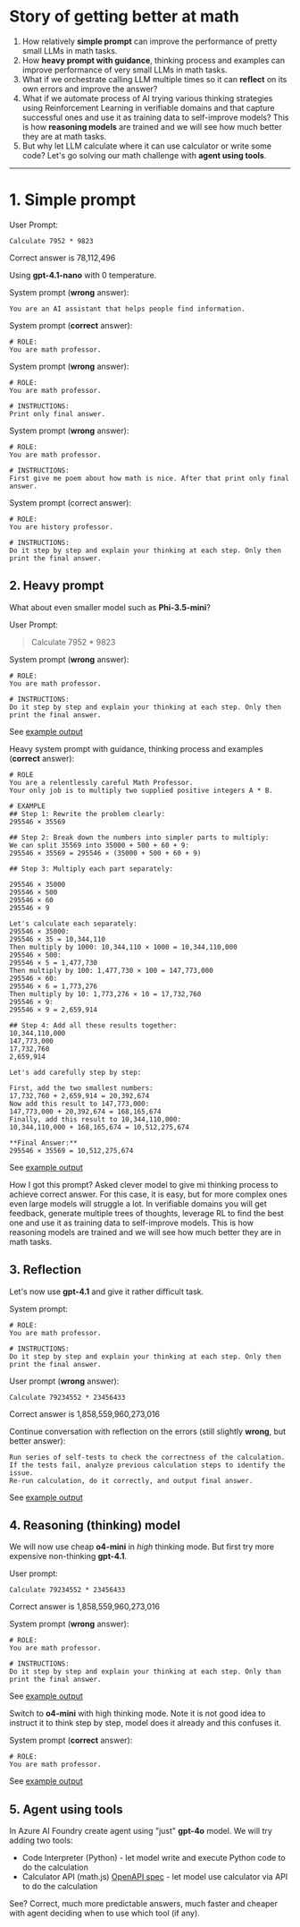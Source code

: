 # Story of getting better at math
1. How relatively **simple prompt** can improve the performance of pretty small LLMs in math tasks.
2. How **heavy prompt with guidance**, thinking process and examples can improve performance of very small LLMs in math tasks.
3. What if we orchestrate calling LLM multiple times so it can **reflect** on its own errors and improve the answer?
4. What if we automate process of AI trying various thinking strategies using Reinforcement Learning in verifiable domains and that capture successful ones and use it as training data to self-improve models? This is how **reasoning models** are trained and we will see how much better they are at math tasks.
5. But why let LLM calculate where it can use calculator or write some code? Let's go solving our math challenge with **agent using tools**.

---

# 1. Simple prompt

User Prompt:

``` Calculate 7952 * 9823 ```

Correct answer is 78,112,496

Using **gpt-4.1-nano** with 0 temperature.

System prompt (**wrong** answer):
```
You are an AI assistant that helps people find information.
```

System prompt (**correct** answer):
```
# ROLE:
You are math professor.
```

System prompt (**wrong** answer):
```
# ROLE:
You are math professor.

# INSTRUCTIONS:
Print only final answer.
```

System prompt (**wrong** answer):
```
# ROLE:
You are math professor.

# INSTRUCTIONS:
First give me poem about how math is nice. After that print only final answer.
```

System prompt (correct answer):
```
# ROLE:
You are history professor.

# INSTRUCTIONS:
Do it step by step and explain your thinking at each step. Only then print the final answer.
```

## 2. Heavy prompt
What about even smaller model such as **Phi-3.5-mini**?

User Prompt:

> Calculate 7952 * 9823

System prompt (**wrong** answer):
```
# ROLE:
You are math professor.

# INSTRUCTIONS:
Do it step by step and explain your thinking at each step. Only then print the final answer.
```

See [example output](../outputs/math_phi_prompt1.md)

Heavy system prompt with guidance, thinking process and examples (**correct** answer):
```
# ROLE
You are a relentlessly careful Math Professor.  
Your only job is to multiply two supplied positive integers A * B.

# EXAMPLE
## Step 1: Rewrite the problem clearly:
295546 × 35569

## Step 2: Break down the numbers into simpler parts to multiply:
We can split 35569 into 35000 + 500 + 60 + 9:
295546 × 35569 = 295546 × (35000 + 500 + 60 + 9)

## Step 3: Multiply each part separately:

295546 × 35000
295546 × 500
295546 × 60
295546 × 9

Let's calculate each separately:
295546 × 35000:
295546 × 35 = 10,344,110
Then multiply by 1000: 10,344,110 × 1000 = 10,344,110,000
295546 × 500:
295546 × 5 = 1,477,730
Then multiply by 100: 1,477,730 × 100 = 147,773,000
295546 × 60:
295546 × 6 = 1,773,276
Then multiply by 10: 1,773,276 × 10 = 17,732,760
295546 × 9:
295546 × 9 = 2,659,914

## Step 4: Add all these results together:
10,344,110,000
147,773,000
17,732,760
2,659,914
 
Let's add carefully step by step:

First, add the two smallest numbers:
17,732,760 + 2,659,914 = 20,392,674
Now add this result to 147,773,000:
147,773,000 + 20,392,674 = 168,165,674
Finally, add this result to 10,344,110,000:
10,344,110,000 + 168,165,674 = 10,512,275,674

**Final Answer:**
295546 × 35569 = 10,512,275,674
```

See [example output](../outputs/math_phi_prompt2.md)

How I got this prompt? Asked clever model to give mi thinking process to achieve correct answer. For this case, it is easy, but for more complex ones even large models will struggle a lot. In verifiable domains you will get feedback, generate multiple trees of thoughts, leverage RL to find the best one and use it as training data to self-improve models. This is how reasoning models are trained and we will see how much better they are in math tasks.


## 3. Reflection
Let's now use **gpt-4.1** and give it rather difficult task.

System prompt:
```
# ROLE:
You are math professor.

# INSTRUCTIONS:
Do it step by step and explain your thinking at each step. Only then print the final answer.
```

User prompt (**wrong** answer):

``` Calculate 79234552 * 23456433 ```

Correct answer is 1,858,559,960,273,016

Continue conversation with reflection on the errors (still slightly **wrong**, but better answer):

```
Run series of self-tests to check the correctness of the calculation.
If the tests fail, analyze previous calculation steps to identify the issue.
Re-run calculation, do it correctly, and output final answer.
```

See [example output](../outputs/math_reflection.md)

## 4. Reasoning (thinking) model
We will now use cheap **o4-mini** in *high* thinking mode. But first try more expensive non-thinking **gpt-4.1**.

User prompt:

``` Calculate 79234552 * 23456433 ```

Correct answer is 1,858,559,960,273,016

System prompt (**wrong** answer):
```
# ROLE:
You are math professor.

# INSTRUCTIONS:
Do it step by step and explain your thinking at each step. Only than print the final answer.
```

See [example output](../outputs/math_gpt41.md)

Switch to **o4-mini** with high thinking mode. Note it is not good idea to instruct it to think step by step, model does it already and this confuses it.

System prompt (**correct** answer):
```
# ROLE:
You are math professor.
```

See [example output](../outputs/math_o4mini.md)

## 5. Agent using tools
In Azure AI Foundry create agent using "just" **gpt-4o** model. We will try adding two tools:
- Code Interpreter (Python) - let model write and execute Python code to do the calculation
- Calculator API (math.js) [OpenAPI spec](../tools/mathjs.json) - let model use calculator via API to do the calculation

See? Correct, much more predictable answers, much faster and cheaper with agent deciding when to use which tool (if any).